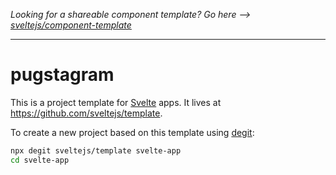 *Looking for a shareable component template? Go here --> [sveltejs/component-template](https://github.com/sveltejs/component-template)*

---

# pugstagram

This is a project template for [Svelte](https://svelte.dev) apps. It lives at https://github.com/sveltejs/template.

To create a new project based on this template using [degit](https://github.com/Rich-Harris/degit):

```bash
npx degit sveltejs/template svelte-app
cd svelte-app
```

